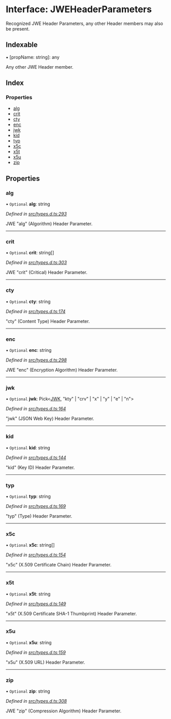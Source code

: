 # Interface: JWEHeaderParameters

Recognized JWE Header Parameters, any other Header members
may also be present.

## Indexable

▪ [propName: string]: any

Any other JWE Header member.

## Index

### Properties

* [alg](_types_d_.jweheaderparameters.md#alg)
* [crit](_types_d_.jweheaderparameters.md#crit)
* [cty](_types_d_.jweheaderparameters.md#cty)
* [enc](_types_d_.jweheaderparameters.md#enc)
* [jwk](_types_d_.jweheaderparameters.md#jwk)
* [kid](_types_d_.jweheaderparameters.md#kid)
* [typ](_types_d_.jweheaderparameters.md#typ)
* [x5c](_types_d_.jweheaderparameters.md#x5c)
* [x5t](_types_d_.jweheaderparameters.md#x5t)
* [x5u](_types_d_.jweheaderparameters.md#x5u)
* [zip](_types_d_.jweheaderparameters.md#zip)

## Properties

### alg

• `Optional` **alg**: string

*Defined in [src/types.d.ts:293](https://github.com/panva/jose/blob/v3.0.1/src/types.d.ts#L293)*

JWE "alg" (Algorithm) Header Parameter.

___

### crit

• `Optional` **crit**: string[]

*Defined in [src/types.d.ts:303](https://github.com/panva/jose/blob/v3.0.1/src/types.d.ts#L303)*

JWE "crit" (Critical) Header Parameter.

___

### cty

• `Optional` **cty**: string

*Defined in [src/types.d.ts:174](https://github.com/panva/jose/blob/v3.0.1/src/types.d.ts#L174)*

"cty" (Content Type) Header Parameter.

___

### enc

• `Optional` **enc**: string

*Defined in [src/types.d.ts:298](https://github.com/panva/jose/blob/v3.0.1/src/types.d.ts#L298)*

JWE "enc" (Encryption Algorithm) Header Parameter.

___

### jwk

• `Optional` **jwk**: Pick\<[JWK](_types_d_.jwk.md), \"kty\" \| \"crv\" \| \"x\" \| \"y\" \| \"e\" \| \"n\">

*Defined in [src/types.d.ts:164](https://github.com/panva/jose/blob/v3.0.1/src/types.d.ts#L164)*

"jwk" (JSON Web Key) Header Parameter.

___

### kid

• `Optional` **kid**: string

*Defined in [src/types.d.ts:144](https://github.com/panva/jose/blob/v3.0.1/src/types.d.ts#L144)*

"kid" (Key ID) Header Parameter.

___

### typ

• `Optional` **typ**: string

*Defined in [src/types.d.ts:169](https://github.com/panva/jose/blob/v3.0.1/src/types.d.ts#L169)*

"typ" (Type) Header Parameter.

___

### x5c

• `Optional` **x5c**: string[]

*Defined in [src/types.d.ts:154](https://github.com/panva/jose/blob/v3.0.1/src/types.d.ts#L154)*

"x5c" (X.509 Certificate Chain) Header Parameter.

___

### x5t

• `Optional` **x5t**: string

*Defined in [src/types.d.ts:149](https://github.com/panva/jose/blob/v3.0.1/src/types.d.ts#L149)*

"x5t" (X.509 Certificate SHA-1 Thumbprint) Header Parameter.

___

### x5u

• `Optional` **x5u**: string

*Defined in [src/types.d.ts:159](https://github.com/panva/jose/blob/v3.0.1/src/types.d.ts#L159)*

"x5u" (X.509 URL) Header Parameter.

___

### zip

• `Optional` **zip**: string

*Defined in [src/types.d.ts:308](https://github.com/panva/jose/blob/v3.0.1/src/types.d.ts#L308)*

JWE "zip" (Compression Algorithm) Header Parameter.
